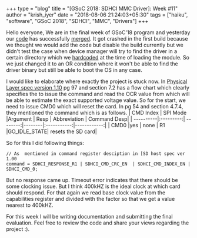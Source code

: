 +++
type = "blog"
title = "[GSoC 2018: SDHCI MMC Driver]: Week #11"
author = "krish_iyer"
date = "2018-08-06 21:24:03+05:30"
tags = ["haiku", "software", "GSoC 2018", "SDHCI", "MMC", "Drivers"]
+++


Hello everyone, We are in the final week of GSoC'18 program and yesterday our [code](https://git.haiku-os.org/haiku/commit/?id=25b6a6f19b13680a759cffecebf60d0b7e76d3d3) has successfully [merged](https://review.haiku-os.org/#/c/haiku/+/318/). It got crashed in the first build because we thought we would add the code but disable the build currently but we didn't test the case when device manager will try to find the driver in a certain directory which we [hardcoded](https://github.com/krish-iyer/haiku/blob/sdhci_mmc_driver/src/system/kernel/device_manager/device_manager.cpp#L1899) at the time of loading the module. So we just changed it to an OR condition where it won't be able to find the driver binary but still be able to boot the OS in any case. 

I would like to elaborate where exactly the project is stuck now. In [Physical Layer spec version 1.10](https://www.sdcard.org/downloads/pls/pdf/index.php?p=Part1_Physical_Layer_Simplified_Specification_Ver1.10.jpg&f=Part1_Physical_Layer_Simplified_Specification_Ver1.10.pdf&e=EN_P1110)  pg 97 and section 7.2 has a flow chart which clearly specifies the to issue the command and 
read the OCR value from which will be able to estimate the exact supported voltage value. So for the start, we need to issue
CMD0 which will reset the card. In pg 54 and section 4.7.4, they mentioned the command which is as follows. 
| CMD Index    | SPI Mode    |Argument  | Resp    | Abbreviation | Command Desp|
| ----------|:---------:| --------:|--------|:-----------:|------------:|
| CMD0        |yes        | none       | R1        |GO_IDLE_STATE| resets the SD card|

So for this I did following things:

    // As  mentioned in command register desciption in [SD host spec ver 1.00
    command = SDHCI_RESPONSE_R1 | SDHCI_CMD_CRC_EN  | SDHCI_CMD_INDEX_EN | SDHCI_CMD_0;

But no response came up. Timeout error indicates that there should be some clocking issue. But I think 400kHZ is the ideal 
clock at which card should respond. For that again we read base clock value from the capabilities register and divided with 
the factor so that we get a value nearest to 400kHZ.

For this week I will be writing documentation and submitting the final evaluation. Feel free to review the code and share your 
views regarding the project :).
